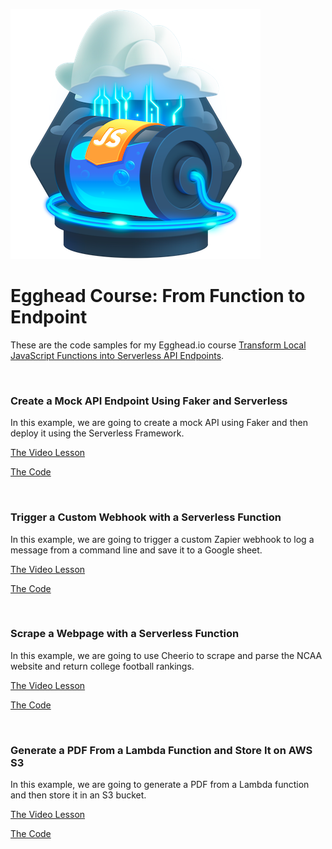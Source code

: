 ![Egghead Course Logo](assets/function-to-endpoint.png)

# Egghead Course: From Function to Endpoint

These are the code samples for my Egghead.io course [Transform Local JavaScript Functions into Serverless API Endpoints](https://egghead.io/courses/transform-local-functions-into-endpoints-with-serverless-f985572d).

<br />

### Create a Mock API Endpoint Using Faker and Serverless

In this example, we are going to create a mock API using Faker and then deploy it using the Serverless Framework. 

[The Video Lesson](https://egghead.io/lessons/javascript-create-a-mock-api-endpoint-using-faker-and-serverless)

[The Code](egghead-mock-api/)

<br />

### Trigger a Custom Webhook with a Serverless Function

In this example, we are going to trigger a custom Zapier webhook to log a message from a command line and save it to a Google sheet.  

[The Video Lesson](https://egghead.io/lessons/javascript-trigger-a-custom-webhook-with-a-serverless-function)

[The Code](egghead-zap-webhook/)

<br />

### Scrape a Webpage with a Serverless Function

In this example, we are going to use Cheerio to scrape and parse the NCAA website and return college football rankings. 

[The Video Lesson](https://egghead.io/lessons/javascript-scrape-a-webpage-with-a-serverless-function)

[The Code](egghead-ncaa-rankings/)

<br />

### Generate a PDF From a Lambda Function and Store It on AWS S3

In this example, we are going to generate a PDF from a Lambda function and then store it in an S3 bucket. 

[The Video Lesson](https://egghead.io/lessons/javascript-generate-a-pdf-from-a-lambda-function-and-store-it-on-aws-s3)

[The Code](egghead-pdf-generator/)
